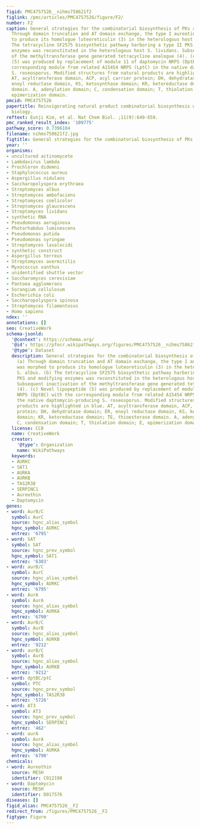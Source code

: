 ```yaml
---
figid: PMC4757526__nihms758621f2
figlink: /pmc/articles/PMC4757526/figure/F2/
number: F2
caption: General strategies for the combinatorial biosynthesis of PKs and NRPs. (a)
  Through domain truncation and AT domain exchange, the type I aureotin PKS was morphed
  to produce its homologue luteoreticulin (3) in the heterologous host S. albus. (b)
  The tetracycline SF2575 biosynthetic pathway harboring a type II PKS and modifying
  enzymes was reconstituted in the heterologous host S. lividans. Subsequent inactivation
  of the methyltransferase gene generated tetracycline analogue (4). (c) Novel lipopeptide
  (5) was produced by replacement of module 11 of daptomycin NRPS (DptBC) with the
  corresponding module from related A15454 NRPS (LptC) in the native daptomycin-producing
  S. roseosporus. Modified structures from natural products are highlighted in blue.
  AT, acyltransferase domain, ACP, acyl carrier protein; DH, dehydratase domain; ER,
  enoyl reductase domain, KS, ketosynthase domain; KR, ketoreductase domain; TE, thioesterase
  domain. A, adenylation domain; C, condensation domain; T, thiolation domain; E,
  epimerization domain.
pmcid: PMC4757526
papertitle: Reinvigorating natural product combinatorial biosynthesis with synthetic
  biology.
reftext: Eunji Kim, et al. Nat Chem Biol. ;11(9):649-659.
pmc_ranked_result_index: '109775'
pathway_score: 0.7396104
filename: nihms758621f2.jpg
figtitle: General strategies for the combinatorial biosynthesis of PKs and NRPs
year: ''
organisms:
- uncultured actinomycete
- Lambdavirus lambda
- Prochloron didemni
- Staphylococcus aureus
- Aspergillus nidulans
- Saccharopolyspora erythraea
- Streptomyces albus
- Streptomyces ambofaciens
- Streptomyces coelicolor
- Streptomyces glaucescens
- Streptomyces lividans
- synthetic RNA
- Pseudomonas aeruginosa
- Photorhabdus luminescens
- Pseudomonas putida
- Pseudomonas syringae
- Streptomyces lasalocidi
- synthetic construct
- Aspergillus terreus
- Streptomyces avermitilis
- Myxococcus xanthus
- unidentified shuttle vector
- Saccharomyces cerevisiae
- Pantoea agglomerans
- Sorangium cellulosum
- Escherichia coli
- Saccharopolyspora spinosa
- Streptomyces filamentosus
- Homo sapiens
ndex: ''
annotations: []
seo: CreativeWork
schema-jsonld:
  '@context': https://schema.org/
  '@id': https://pfocr.wikipathways.org/figures/PMC4757526__nihms758621f2.html
  '@type': Dataset
  description: General strategies for the combinatorial biosynthesis of PKs and NRPs.
    (a) Through domain truncation and AT domain exchange, the type I aureotin PKS
    was morphed to produce its homologue luteoreticulin (3) in the heterologous host
    S. albus. (b) The tetracycline SF2575 biosynthetic pathway harboring a type II
    PKS and modifying enzymes was reconstituted in the heterologous host S. lividans.
    Subsequent inactivation of the methyltransferase gene generated tetracycline analogue
    (4). (c) Novel lipopeptide (5) was produced by replacement of module 11 of daptomycin
    NRPS (DptBC) with the corresponding module from related A15454 NRPS (LptC) in
    the native daptomycin-producing S. roseosporus. Modified structures from natural
    products are highlighted in blue. AT, acyltransferase domain, ACP, acyl carrier
    protein; DH, dehydratase domain; ER, enoyl reductase domain, KS, ketosynthase
    domain; KR, ketoreductase domain; TE, thioesterase domain. A, adenylation domain;
    C, condensation domain; T, thiolation domain; E, epimerization domain.
  license: CC0
  name: CreativeWork
  creator:
    '@type': Organization
    name: WikiPathways
  keywords:
  - AURKC
  - SAT1
  - AURKA
  - AURKB
  - TAS2R38
  - SERPINC1
  - Aureothin
  - Daptomycin
genes:
- word: AurB/C
  symbol: AurC
  source: hgnc_alias_symbol
  hgnc_symbol: AURKC
  entrez: '6795'
- word: SAT
  symbol: SAT
  source: hgnc_prev_symbol
  hgnc_symbol: SAT1
  entrez: '6303'
- word: aurB/C
  symbol: AurC
  source: hgnc_alias_symbol
  hgnc_symbol: AURKC
  entrez: '6795'
- word: AurA
  symbol: AurA
  source: hgnc_alias_symbol
  hgnc_symbol: AURKA
  entrez: '6790'
- word: AurB/C
  symbol: AurB
  source: hgnc_alias_symbol
  hgnc_symbol: AURKB
  entrez: '9212'
- word: aurB/C
  symbol: AurB
  source: hgnc_alias_symbol
  hgnc_symbol: AURKB
  entrez: '9212'
- word: dptBC/ptC
  symbol: PTC
  source: hgnc_prev_symbol
  hgnc_symbol: TAS2R38
  entrez: '5726'
- word: AT3
  symbol: AT3
  source: hgnc_prev_symbol
  hgnc_symbol: SERPINC1
  entrez: '462'
- word: aurA
  symbol: AurA
  source: hgnc_alias_symbol
  hgnc_symbol: AURKA
  entrez: '6790'
chemicals:
- word: Aureothin
  source: MESH
  identifier: C012198
- word: Daptomycin
  source: MESH
  identifier: D017576
diseases: []
figid_alias: PMC4757526__F2
redirect_from: /figures/PMC4757526__F2
figtype: Figure
---
```

